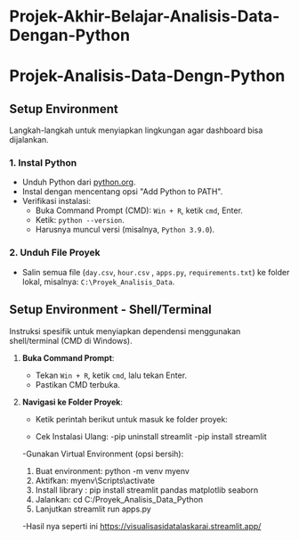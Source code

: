 # Projek-Akhir-Belajar-Analisis-Data-Dengan-Python
# Projek-Analisis-Data-Dengn-Python

## Setup Environment

Langkah-langkah untuk menyiapkan lingkungan agar dashboard bisa dijalankan.

### 1. Instal Python
- Unduh Python dari [python.org](https://www.python.org/downloads/).
- Instal dengan mencentang opsi "Add Python to PATH".
- Verifikasi instalasi:
  - Buka Command Prompt (CMD): `Win + R`, ketik `cmd`, Enter.
  - Ketik: `python --version`.
  - Harusnya muncul versi (misalnya, `Python 3.9.0`).

### 2. Unduh File Proyek
- Salin semua file (`day.csv`, `hour.csv` , `apps.py`, `requirements.txt`) ke folder lokal, misalnya: `C:\Proyek_Analisis_Data`.

## Setup Environment - Shell/Terminal

Instruksi spesifik untuk menyiapkan dependensi menggunakan shell/terminal (CMD di Windows).


1. **Buka Command Prompt**:
   - Tekan `Win + R`, ketik `cmd`, lalu tekan Enter.
   - Pastikan CMD terbuka.

2. **Navigasi ke Folder Proyek**:
   - Ketik perintah berikut untuk masuk ke folder proyek:
     
   - Cek Instalasi Ulang:
       -pip uninstall streamlit
       -pip install streamlit

   -Gunakan Virtual Environment (opsi bersih):
      1. Buat environment:
       python -m venv myenv
      2. Aktifkan:
       myenv\Scripts\activate
      3. Install library :
       pip install streamlit pandas matplotlib seaborn
      4. Jalankan:
         cd C:/Proyek_Analisis_Data_Python
      5. Lanjutkan
         streamlit run apps.py
         
    -Hasil nya seperti ini 
     https://visualisasidatalaskarai.streamlit.app/


